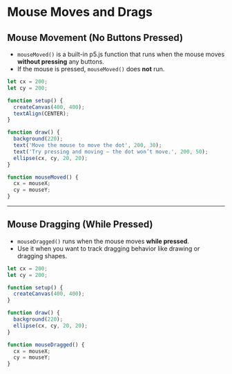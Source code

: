 # Mouse Moves and Drags

## Mouse Movement (No Buttons Pressed)

* `mouseMoved()` is a built-in p5.js function that runs when the mouse moves **without pressing** any buttons.
* If the mouse is pressed, `mouseMoved()` does **not** run.

```javascript
let cx = 200;
let cy = 200;

function setup() {
  createCanvas(400, 400);
  textAlign(CENTER);
}

function draw() {
  background(220);
  text('Move the mouse to move the dot', 200, 30);
  text('Try pressing and moving — the dot won’t move.', 200, 50);
  ellipse(cx, cy, 20, 20);
}

function mouseMoved() {
  cx = mouseX;
  cy = mouseY;
}
```

---

## Mouse Dragging (While Pressed)

* `mouseDragged()` runs when the mouse moves **while pressed**.
* Use it when you want to track dragging behavior like drawing or dragging shapes.


```javascript
let cx = 200;
let cy = 200;

function setup() {
  createCanvas(400, 400);
}

function draw() {
  background(220);
  ellipse(cx, cy, 20, 20);
}

function mouseDragged() {
  cx = mouseX;
  cy = mouseY;
}
```
